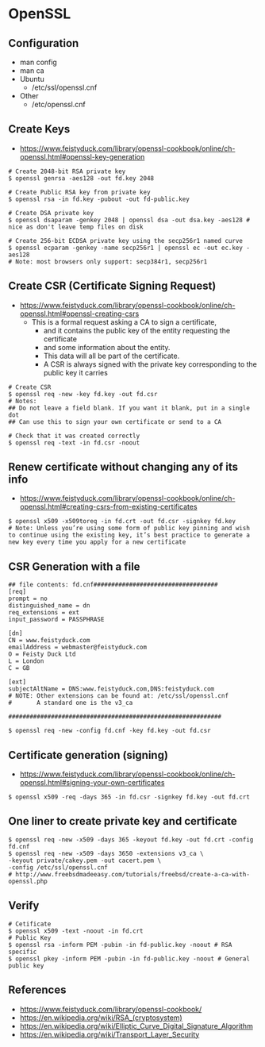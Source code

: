 # OpenSSL
## Configuration
* man config
* man ca
* Ubuntu
  * /etc/ssl/openssl.cnf
* Other
  * /etc/openssl.cnf
## Create Keys
* https://www.feistyduck.com/library/openssl-cookbook/online/ch-openssl.html#openssl-key-generation
```
# Create 2048-bit RSA private key
$ openssl genrsa -aes128 -out fd.key 2048

# Create Public RSA key from private key
$ openssl rsa -in fd.key -pubout -out fd-public.key

# Create DSA private key
$ openssl dsaparam -genkey 2048 | openssl dsa -out dsa.key -aes128 # nice as don't leave temp files on disk

# Create 256-bit ECDSA private key using the secp256r1 named curve
$ openssl ecparam -genkey -name secp256r1 | openssl ec -out ec.key -aes128
# Note: most browsers only support: secp384r1, secp256r1
```
## Create CSR (Certificate Signing Request)
* https://www.feistyduck.com/library/openssl-cookbook/online/ch-openssl.html#openssl-creating-csrs
  * This is a formal request asking a CA to sign a certificate,
    * and it contains the public key of the entity requesting the certificate
    * and some information about the entity.
    * This data will all be part of the certificate.
    * A CSR is always signed with the private key corresponding to the public key it carries
```
# Create CSR
$ openssl req -new -key fd.key -out fd.csr
# Notes:
## Do not leave a field blank. If you want it blank, put in a single dot
## Can use this to sign your own certificate or send to a CA

# Check that it was created correctly
$ openssl req -text -in fd.csr -noout
```
## Renew certificate without changing any of its info
* https://www.feistyduck.com/library/openssl-cookbook/online/ch-openssl.html#creating-csrs-from-existing-certificates
```
$ openssl x509 -x509toreq -in fd.crt -out fd.csr -signkey fd.key
# Note: Unless you’re using some form of public key pinning and wish to continue using the existing key, it’s best practice to generate a new key every time you apply for a new certificate
```

## CSR Generation with a file
```
## file contents: fd.cnf###################################
[req]
prompt = no
distinguished_name = dn
req_extensions = ext
input_password = PASSPHRASE

[dn]
CN = www.feistyduck.com
emailAddress = webmaster@feistyduck.com
O = Feisty Duck Ltd
L = London
C = GB

[ext]
subjectAltName = DNS:www.feistyduck.com,DNS:feistyduck.com
# NOTE: Other extensions can be found at: /etc/ssl/openssl.cnf
#       A standard one is the v3_ca

############################################################

$ openssl req -new -config fd.cnf -key fd.key -out fd.csr
```

## Certificate generation (signing)
* https://www.feistyduck.com/library/openssl-cookbook/online/ch-openssl.html#signing-your-own-certificates
```
$ openssl x509 -req -days 365 -in fd.csr -signkey fd.key -out fd.crt
```

## One liner to create private key and certificate
```
$ openssl req -new -x509 -days 365 -keyout fd.key -out fd.crt -config fd.cnf
$ openssl req -new -x509 -days 3650 -extensions v3_ca \ 
-keyout private/cakey.pem -out cacert.pem \
-config /etc/ssl/openssl.cnf
# http://www.freebsdmadeeasy.com/tutorials/freebsd/create-a-ca-with-openssl.php
```

## Verify
```
# Cetificate
$ openssl x509 -text -noout -in fd.crt
# Public Key
$ openssl rsa -inform PEM -pubin -in fd-public.key -noout # RSA specific
$ openssl pkey -inform PEM -pubin -in fd-public.key -noout # General public key

```


## References
* https://www.feistyduck.com/library/openssl-cookbook/
* https://en.wikipedia.org/wiki/RSA_(cryptosystem)
* https://en.wikipedia.org/wiki/Elliptic_Curve_Digital_Signature_Algorithm
* https://en.wikipedia.org/wiki/Transport_Layer_Security
